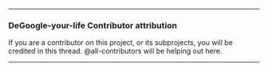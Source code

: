 ***

### DeGoogle-your-life Contributor attribution

If you are a contributor on this project, or its subprojects, you will be credited in this thread. @all-contributors will be helping out here.

***
